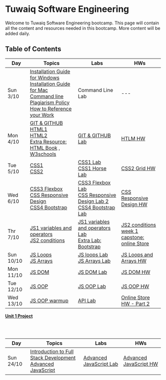 # Tuwaiq Software Engineering

Welcome to Tuwaiq Software Engineering bootcamp.
This page will contain all the content and resources needed in this bootcamp. More content will be added daily.

## Table of Contents

| Day         | Topics      | Labs        | HWs |
| ----------- | ----------- | ----------- | --- |
| Sun 3/10    | [Installation Guide for Windows](https://github.com/Tuwaiq-SE-Riyadh/students-content/blob/main/slides/week1/Windows_Installation_Guide.pdf) <br> [Installation Guide for Mac](https://github.com/Tuwaiq-SE-Riyadh/students-content/blob/main/slides/week1/Mac_Installation_Guide.pdf) <br> [Command line](https://github.com/Tuwaiq-SE-Riyadh/students-content/blob/main/slides/week1/Command_Line.pdf) <br> [Plagiarism Policy](https://www.dropbox.com/sh/e533hpeddk382u5/AACsj8gievyt1rP4NXrkkCiOa/Certified%20Full%20Stack%20Web%20Developer%20Bootcamp/Level%201%3A%20Web%20Development%20Essentials/Task%201/Additional%20reading/Additional%20Reading%20-%20Plagiarism%20Policy.pdf?dl=0) <br> [How to Reference your Work](https://www.dropbox.com/sh/e533hpeddk382u5/AABOgllceZsIrrcd-plSMulna/Certified%20Full%20Stack%20Web%20Developer%20Bootcamp/Level%201%3A%20Web%20Development%20Essentials/Task%201/Additional%20reading/How%20to%20Reference%20your%20Work.pdf?dl=0)      | Command Line Lab      | --- |
| Mon 4/10    | [GIT & GITHUB](https://github.com/Tuwaiq-SE-Riyadh/students-content/blob/main/slides/week1/intro_to_git.pdf) <br> [HTML1](https://github.com/Tuwaiq-SE-Riyadh/students-content/blob/main/slides/week1/HTML1.pdf) <br> [HTML2](https://github.com/Tuwaiq-SE-Riyadh/students-content/blob/main/slides/week1/HTML2.pdf) <br> [Extra Resource: HTML Book](https://www.dropbox.com/sh/e533hpeddk382u5/AAD74heoU3vsMwuVNeexIQeba/Certified%20Full%20Stack%20Web%20Developer%20Bootcamp/Level%201%3A%20Web%20Development%20Essentials/Task%201/Additional%20reading?dl=0&preview=HTML5NotesForProfessionals.pdf&subfolder_nav_tracking=1) , [W3schools](https://www.w3schools.com/)  | [GIT & GITHUB Lab](https://github.com/Tuwaiq-SE-Riyadh/week01_day02_gitGithub) | [HTLM HW](https://github.com/Tuwaiq-SE-Riyadh/week01_day02_HTML)|
| Tue 5/10    | [CSS1](https://github.com/Tuwaiq-SE-Riyadh/students-content/blob/main/slides/week1/CSS1.pdf) <br> [CSS2](https://github.com/Tuwaiq-SE-Riyadh/students-content/blob/main/slides/week1/CSS2.pdf) | [CSS1 Lab](https://github.com/Tuwaiq-SE-Riyadh/week01_day03_CSS1) <br> [CSS1 Horse Lab](https://github.com/Tuwaiq-SE-Riyadh/week01_day03_CSS2_Horse) | [CSS2 Grid HW](https://github.com/Tuwaiq-SE-Riyadh/Week1_Day3_CSSGrid)
| Wed 6/10    | [CSS3 Flexbox](https://github.com/Tuwaiq-SE-Riyadh/students-content/blob/main/slides/week1/CSS3_Flexbox.pdf) <br> [CSS  Responsive Design](https://github.com/Tuwaiq-SE-Riyadh/students-content/blob/main/slides/week1/Responsive_Design.pdf) <br> [CSS4 Bootstrap](https://github.com/Tuwaiq-SE-Riyadh/students-content/blob/main/slides/week1/CSS_Bootstrap.pdf) | [CSS3 Flexbox Lab](https://github.com/Tuwaiq-SE-Riyadh/week01_day04_FlexBox) <br> [CSS Responsive Design Lab 2](https://github.com/Tuwaiq-SE-Riyadh/week01_day04_ResponsiveDesign_2) <br> [CSS4 Bootstrap Lab](https://github.com/Tuwaiq-SE-Riyadh/week01_day04_Bootstrap) | [CSS Responsive Design HW](https://github.com/Tuwaiq-SE-Riyadh/week01_day04_ResponsiveDesign_1)
| Thr 7/10    | [JS1 variables and operators](https://github.com/Tuwaiq-SE-Riyadh/students-content/blob/main/slides/week1/JS1_variables_and_operators.pdf) <br> [JS2 conditions](https://github.com/Tuwaiq-SE-Riyadh/students-content/blob/main/slides/week1/JS2_conditions.pdf) | [JS1 variables and operators Lab](https://github.com/Tuwaiq-SE-Riyadh/week01_day05_JS_variables_conditions) <br> [Extra Lab: Bootstrap](https://github.com/Tuwaiq-SE-Riyadh/W01D05-Bootstrap-Lab) | [JS2 conditions](https://github.com/Tuwaiq-SE-Riyadh/week01_day05_JS_conditions) <br> [week 1 capstone: online Store](https://github.com/Tuwaiq-SE-Riyadh/W01D05-HW) |
| Sun 10/10    | [JS Loops](https://github.com/Tuwaiq-SE-Riyadh/students-content/blob/main/slides/week2/JS2_loop.pdf) <br> [JS Arrays](https://github.com/Tuwaiq-SE-Riyadh/students-content/blob/main/slides/week2/JS4_Arrays.pdf) | [JS loops Lab](https://github.com/Tuwaiq-SE-Riyadh/week02_day06_JS_loops) <br> [JS Arrays Lab](https://github.com/Tuwaiq-SE-Riyadh/week02_day06_JS_arrays) | [JS Loops and Arrays HW](https://github.com/Tuwaiq-SE-Riyadh/week02_day06_JS_arrays_loops_HW) |
| Mon 11/10    | [JS DOM](https://github.com/Tuwaiq-SE-Riyadh/students-content/blob/main/slides/week2/JS_Scripting_EventHandiling.pdf) | [JS DOM Lab](https://github.com/Tuwaiq-SE-Riyadh/week02_day07_JS_DOM) | [JS DOM HW](https://github.com/Tuwaiq-SE-Riyadh/week02_day07_JS_DOM_HW) |
| Tue 12/10    | [JS OOP](https://github.com/Tuwaiq-SE-Riyadh/students-content/blob/main/slides/week2/JS5_OOP.pdf) | [JS OOP Lab](https://github.com/Tuwaiq-SE-Riyadh/week02_day08_JS_OOP) | [JS OOP HW](https://github.com/Tuwaiq-SE-Riyadh/week02_day08_JS_OOP_HW) |
| Wed 13/10    | [JS OOP warmup](https://github.com/Tuwaiq-SE-Riyadh/week02_day09_warmup_OOP) | [API Lab](https://github.com/Tuwaiq-SE-Riyadh/week02_day09_API) | [Online Store HW - Part 2](https://github.com/Tuwaiq-SE-Riyadh/week02_day09_OnlineStore_part2_HW) |

**[Unit 1 Project](https://github.com/Tuwaiq-SE-Riyadh/Project-Unit-1)**

<br><br>

| Day         | Topics      | Labs        | HWs |
| ----------- | ----------- | ----------- | --- |
| Sun 24/10   | [Introduction to Full Stack Development](https://github.com/Tuwaiq-SE-Riyadh/students-content/blob/main/slides/week4/Intoduction_to_full_stack_development.pdf) <br> [Advanced JavaScript](https://github.com/Tuwaiq-SE-Riyadh/students-content/blob/main/slides/week4/Advance_JavaScript.pdf)     |    [Advanced JavaScript Lab](https://github.com/Tuwaiq-SE-Riyadh/week04_day16_AdvancedJS)   | [Advanced JavaScript HW](https://github.com/Tuwaiq-SE-Riyadh/week04_day16_AdvancedJS_HW) |
